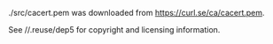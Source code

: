 ./src/cacert.pem was downloaded from https://curl.se/ca/cacert.pem.

See //.reuse/dep5 for copyright and licensing information.
